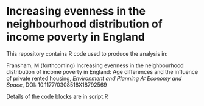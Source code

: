 # Increasing evenness in the neighbourhood distribution of income poverty in England

This repository contains R code used to produce the analysis in:

Fransham, M (forthcoming) Increasing evenness in the neighbourhood distribution of income poverty in England: Age differences and the influence of private rented housing, *Environment and Planning A: Economy and Space*, DOI: 10.1177/0308518X18792569

Details of the code blocks are in script.R


